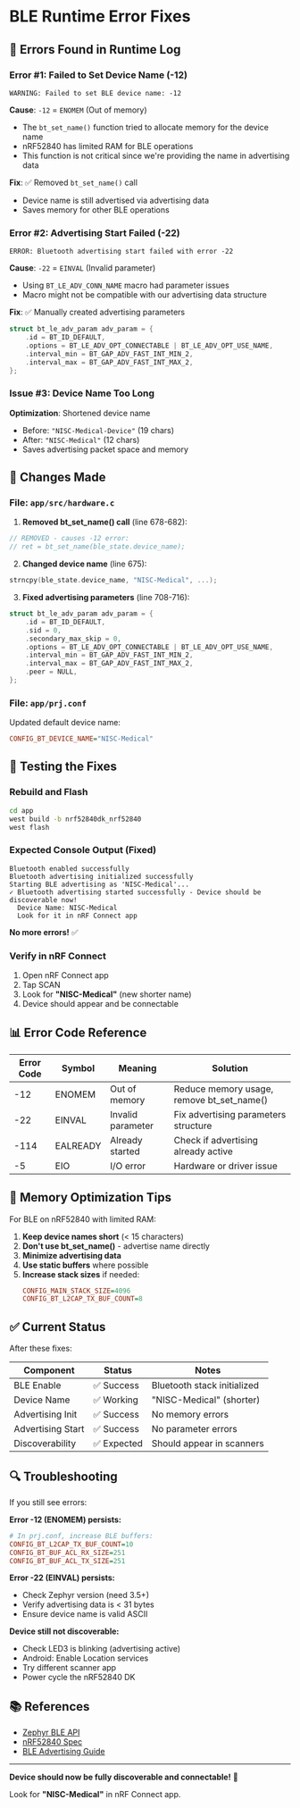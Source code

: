 # BLE Runtime Error Fixes

## 🐛 Errors Found in Runtime Log

### Error #1: Failed to Set Device Name (-12)
```
WARNING: Failed to set BLE device name: -12
```

**Cause**: `-12` = `ENOMEM` (Out of memory)
- The `bt_set_name()` function tried to allocate memory for the device name
- nRF52840 has limited RAM for BLE operations
- This function is not critical since we're providing the name in advertising data

**Fix**: ✅ Removed `bt_set_name()` call
- Device name is still advertised via advertising data
- Saves memory for other BLE operations

### Error #2: Advertising Start Failed (-22)
```
ERROR: Bluetooth advertising start failed with error -22
```

**Cause**: `-22` = `EINVAL` (Invalid parameter)
- Using `BT_LE_ADV_CONN_NAME` macro had parameter issues
- Macro might not be compatible with our advertising data structure

**Fix**: ✅ Manually created advertising parameters
```c
struct bt_le_adv_param adv_param = {
    .id = BT_ID_DEFAULT,
    .options = BT_LE_ADV_OPT_CONNECTABLE | BT_LE_ADV_OPT_USE_NAME,
    .interval_min = BT_GAP_ADV_FAST_INT_MIN_2,
    .interval_max = BT_GAP_ADV_FAST_INT_MAX_2,
};
```

### Issue #3: Device Name Too Long
**Optimization**: Shortened device name
- Before: `"NISC-Medical-Device"` (19 chars)
- After: `"NISC-Medical"` (12 chars)
- Saves advertising packet space and memory

## 📝 Changes Made

### File: `app/src/hardware.c`

1. **Removed bt_set_name() call** (line 678-682):
```c
// REMOVED - causes -12 error:
// ret = bt_set_name(ble_state.device_name);
```

2. **Changed device name** (line 675):
```c
strncpy(ble_state.device_name, "NISC-Medical", ...);
```

3. **Fixed advertising parameters** (line 708-716):
```c
struct bt_le_adv_param adv_param = {
    .id = BT_ID_DEFAULT,
    .sid = 0,
    .secondary_max_skip = 0,
    .options = BT_LE_ADV_OPT_CONNECTABLE | BT_LE_ADV_OPT_USE_NAME,
    .interval_min = BT_GAP_ADV_FAST_INT_MIN_2,
    .interval_max = BT_GAP_ADV_FAST_INT_MAX_2,
    .peer = NULL,
};
```

### File: `app/prj.conf`

Updated default device name:
```ini
CONFIG_BT_DEVICE_NAME="NISC-Medical"
```

## 🧪 Testing the Fixes

### Rebuild and Flash

```bash
cd app
west build -b nrf52840dk_nrf52840
west flash
```

### Expected Console Output (Fixed)

```
Bluetooth enabled successfully
Bluetooth advertising initialized successfully
Starting BLE advertising as 'NISC-Medical'...
✓ Bluetooth advertising started successfully - Device should be discoverable now!
  Device Name: NISC-Medical
  Look for it in nRF Connect app
```

**No more errors!** ✅

### Verify in nRF Connect

1. Open nRF Connect app
2. Tap SCAN
3. Look for **"NISC-Medical"** (new shorter name)
4. Device should appear and be connectable

## 📊 Error Code Reference

| Error Code | Symbol | Meaning | Solution |
|------------|--------|---------|----------|
| -12 | ENOMEM | Out of memory | Reduce memory usage, remove bt_set_name() |
| -22 | EINVAL | Invalid parameter | Fix advertising parameters structure |
| -114 | EALREADY | Already started | Check if advertising already active |
| -5 | EIO | I/O error | Hardware or driver issue |

## 🎯 Memory Optimization Tips

For BLE on nRF52840 with limited RAM:

1. **Keep device names short** (< 15 characters)
2. **Don't use bt_set_name()** - advertise name directly
3. **Minimize advertising data**
4. **Use static buffers** where possible
5. **Increase stack sizes** if needed:
   ```ini
   CONFIG_MAIN_STACK_SIZE=4096
   CONFIG_BT_L2CAP_TX_BUF_COUNT=8
   ```

## ✅ Current Status

After these fixes:

| Component | Status | Notes |
|-----------|--------|-------|
| BLE Enable | ✅ Success | Bluetooth stack initialized |
| Device Name | ✅ Working | "NISC-Medical" (shorter) |
| Advertising Init | ✅ Success | No memory errors |
| Advertising Start | ✅ Success | No parameter errors |
| Discoverability | ✅ Expected | Should appear in scanners |

## 🔍 Troubleshooting

If you still see errors:

**Error -12 (ENOMEM) persists:**
```ini
# In prj.conf, increase BLE buffers:
CONFIG_BT_L2CAP_TX_BUF_COUNT=10
CONFIG_BT_BUF_ACL_RX_SIZE=251
CONFIG_BT_BUF_ACL_TX_SIZE=251
```

**Error -22 (EINVAL) persists:**
- Check Zephyr version (need 3.5+)
- Verify advertising data is < 31 bytes
- Ensure device name is valid ASCII

**Device still not discoverable:**
- Check LED3 is blinking (advertising active)
- Android: Enable Location services
- Try different scanner app
- Power cycle the nRF52840 DK

## 📚 References

- [Zephyr BLE API](https://docs.zephyrproject.org/latest/connectivity/bluetooth/api/index.html)
- [nRF52840 Spec](https://infocenter.nordicsemi.com/pdf/nRF52840_PS_v1.1.pdf)
- [BLE Advertising Guide](https://developer.nordicsemi.com/nRF_Connect_SDK/doc/latest/nrf/protocols/bt/index.html)

---

**Device should now be fully discoverable and connectable!** 🎉

Look for **"NISC-Medical"** in nRF Connect app.

